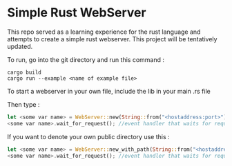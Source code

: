 # Simple Rust WebServer

This repo served as a learning experience for the rust language and attempts to create a simple rust webserver. This project will be tentatively updated.


To run, go into the git directory and run this command : 


    cargo build
    cargo run --example <name of example file>


To start a webserver in your own file, include the lib in your main .rs file

Then type : 

```rust
let <some var name> = WebServer::new(String::from("<hostaddress:port>"));
<some var name>.wait_for_request(); //event handler that waits for requests
```


If you want to denote your own public directory use this :

```rust
let <some var name> = WebServer::new_with_path(String::from("<hostaddress:port>"), String::from("<path to public dir>"));
<some var name>.wait_for_request(); //event handler that waits for requests
```
